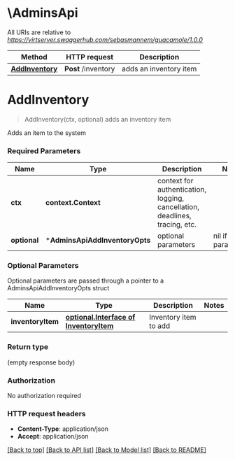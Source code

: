 # \AdminsApi

All URIs are relative to *https://virtserver.swaggerhub.com/sebasmannem/guacamole/1.0.0*

Method | HTTP request | Description
------------- | ------------- | -------------
[**AddInventory**](AdminsApi.md#AddInventory) | **Post** /inventory | adds an inventory item


# **AddInventory**
> AddInventory(ctx, optional)
adds an inventory item

Adds an item to the system

### Required Parameters

Name | Type | Description  | Notes
------------- | ------------- | ------------- | -------------
 **ctx** | **context.Context** | context for authentication, logging, cancellation, deadlines, tracing, etc.
 **optional** | ***AdminsApiAddInventoryOpts** | optional parameters | nil if no parameters

### Optional Parameters
Optional parameters are passed through a pointer to a AdminsApiAddInventoryOpts struct

Name | Type | Description  | Notes
------------- | ------------- | ------------- | -------------
 **inventoryItem** | [**optional.Interface of InventoryItem**](InventoryItem.md)| Inventory item to add | 

### Return type

 (empty response body)

### Authorization

No authorization required

### HTTP request headers

 - **Content-Type**: application/json
 - **Accept**: application/json

[[Back to top]](#) [[Back to API list]](../README.md#documentation-for-api-endpoints) [[Back to Model list]](../README.md#documentation-for-models) [[Back to README]](../README.md)

